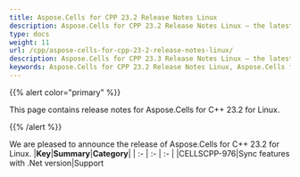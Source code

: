 ```yaml
---
title: Aspose.Cells for CPP 23.2 Release Notes Linux
description: Aspose.Cells for CPP 23.2 Release Notes Linux – the latest updates and fixes.
type: docs
weight: 11
url: /cpp/aspose-cells-for-cpp-23-2-release-notes-linux/
description: Aspose.Cells for CPP 23.3 Release Notes Linux – the latest enhancements, new features, and fixes.
keywords: Aspose.Cells for CPP 23.2 Release Notes Linux, Aspose.Cells for CPP 23.2 Linux updates and fixes
---
```


{{% alert color="primary" %}}

This page contains release notes for Aspose.Cells for C++ 23.2 for Linux.

{{% /alert %}}

We are pleased to announce the release of Aspose.Cells for C++ 23.2 for Linux.
|**Key**|**Summary**|**Category**|
| :- | :- | :- |
|CELLSCPP-976|Sync features with .Net version|Support
